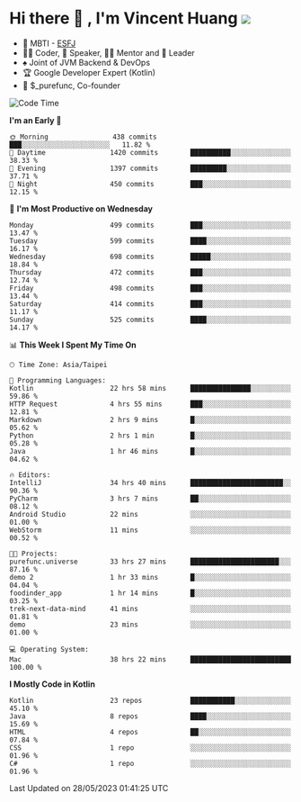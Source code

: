 # Hi there 👋 , I'm Vincent Huang ![](https://komarev.com/ghpvc/?username=Jian-Min-Huang)
- 👀 MBTI - [ESFJ](https://www.16personalities.com/esfj-personality)
- 👨‍💻 Coder, 🎤 Speaker, 👨‍🏫 Mentor and 🚀 Leader
- ♠️ Joint of JVM Backend & DevOps
- 🏆 Google Developer Expert (Kotlin)
- 💼 $_purefunc, Co-founder

<!--START_SECTION:waka-->
![Code Time](http://img.shields.io/badge/Code%20Time-2%2C077%20hrs%208%20mins-blue)

**I'm an Early 🐤** 

```text
🌞 Morning                438 commits         ███░░░░░░░░░░░░░░░░░░░░░░   11.82 % 
🌆 Daytime                1420 commits        ██████████░░░░░░░░░░░░░░░   38.33 % 
🌃 Evening                1397 commits        █████████░░░░░░░░░░░░░░░░   37.71 % 
🌙 Night                  450 commits         ███░░░░░░░░░░░░░░░░░░░░░░   12.15 % 
```
📅 **I'm Most Productive on Wednesday** 

```text
Monday                   499 commits         ███░░░░░░░░░░░░░░░░░░░░░░   13.47 % 
Tuesday                  599 commits         ████░░░░░░░░░░░░░░░░░░░░░   16.17 % 
Wednesday                698 commits         █████░░░░░░░░░░░░░░░░░░░░   18.84 % 
Thursday                 472 commits         ███░░░░░░░░░░░░░░░░░░░░░░   12.74 % 
Friday                   498 commits         ███░░░░░░░░░░░░░░░░░░░░░░   13.44 % 
Saturday                 414 commits         ███░░░░░░░░░░░░░░░░░░░░░░   11.17 % 
Sunday                   525 commits         ████░░░░░░░░░░░░░░░░░░░░░   14.17 % 
```


📊 **This Week I Spent My Time On** 

```text
🕑︎ Time Zone: Asia/Taipei

💬 Programming Languages: 
Kotlin                   22 hrs 58 mins      ███████████████░░░░░░░░░░   59.86 % 
HTTP Request             4 hrs 55 mins       ███░░░░░░░░░░░░░░░░░░░░░░   12.81 % 
Markdown                 2 hrs 9 mins        █░░░░░░░░░░░░░░░░░░░░░░░░   05.62 % 
Python                   2 hrs 1 min         █░░░░░░░░░░░░░░░░░░░░░░░░   05.28 % 
Java                     1 hr 46 mins        █░░░░░░░░░░░░░░░░░░░░░░░░   04.62 % 

🔥 Editors: 
IntelliJ                 34 hrs 40 mins      ███████████████████████░░   90.36 % 
PyCharm                  3 hrs 7 mins        ██░░░░░░░░░░░░░░░░░░░░░░░   08.12 % 
Android Studio           22 mins             ░░░░░░░░░░░░░░░░░░░░░░░░░   01.00 % 
WebStorm                 11 mins             ░░░░░░░░░░░░░░░░░░░░░░░░░   00.52 % 

🐱‍💻 Projects: 
purefunc.universe        33 hrs 27 mins      ██████████████████████░░░   87.16 % 
demo 2                   1 hr 33 mins        █░░░░░░░░░░░░░░░░░░░░░░░░   04.04 % 
foodinder_app            1 hr 14 mins        █░░░░░░░░░░░░░░░░░░░░░░░░   03.25 % 
trek-next-data-mind      41 mins             ░░░░░░░░░░░░░░░░░░░░░░░░░   01.81 % 
demo                     23 mins             ░░░░░░░░░░░░░░░░░░░░░░░░░   01.00 % 

💻 Operating System: 
Mac                      38 hrs 22 mins      █████████████████████████   100.00 % 
```

**I Mostly Code in Kotlin** 

```text
Kotlin                   23 repos            ███████████░░░░░░░░░░░░░░   45.10 % 
Java                     8 repos             ████░░░░░░░░░░░░░░░░░░░░░   15.69 % 
HTML                     4 repos             ██░░░░░░░░░░░░░░░░░░░░░░░   07.84 % 
CSS                      1 repo              ░░░░░░░░░░░░░░░░░░░░░░░░░   01.96 % 
C#                       1 repo              ░░░░░░░░░░░░░░░░░░░░░░░░░   01.96 % 
```




 Last Updated on 28/05/2023 01:41:25 UTC
<!--END_SECTION:waka-->
